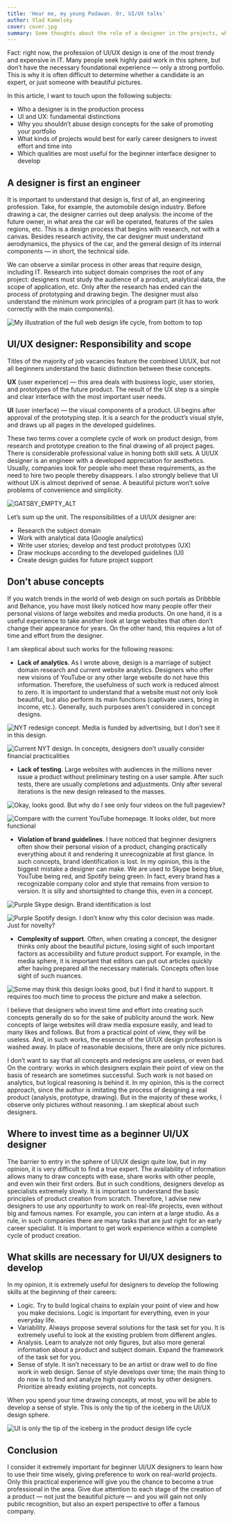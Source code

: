 ```yaml
---
title: 'Hear me, my young Padawan. Or, UI/UX talks'
author: Vlad Kamelsky
cover: cover.jpg
summary: Some thoughts about the role of a designer in the projects, what differs UI and UX parts, and a little bit more.
---
```


Fact: right now, the profession of UI/UX design is one of the most trendy and expensive in IT. Many people seek highly paid work in this sphere, but don’t have the necessary foundational experience — only a strong portfolio. This is why it is often difficult to determine whether a candidate is an expert, or just someone with beautiful pictures.

In this article, I want to touch upon the following subjects:

- Who a designer is in the production process
- UI and UX: fundamental distinctions
- Why you shouldn’t abuse design concepts for the sake of promoting your portfolio
- What kinds of projects would best for early career designers to invest effort and time into
- Which qualities are most useful for the beginner interface designer to develop

## A designer is first an engineer

It is important to understand that design is, first of all, an engineering profession. Take, for example, the automobile design industry. Before drawing a car, the designer carries out deep analysis: the income of the future owner, in what area the car will be operated, features of the sales regions, etc. This is a design process that begins with research, not with a canvas. Besides research activity, the car designer must understand aerodynamics, the physics of the car, and the general design of its internal components — in short, the technical side.

We can observe a similar process in other areas that require design, including IT. Research into subject domain comprises the root of any project: designers must study the audience of a product, analytical data, the scope of application, etc. Only after the research has ended can the process of prototyping and drawing begin. The designer must also understand the minimum work principles of a program part (it has to work correctly with the main components).

![My illustration of the full web design life cycle, from bottom to top](ui1.png)

## UI/UX designer: Responsibility and scope

Titles of the majority of job vacancies feature the combined UI/UX, but not all beginners understand the basic distinction between these concepts.

**UX** (user experience) — this area deals with business logic, user stories, and prototypes of the future product. The result of the UX step is a simple and clear interface with the most important user needs.

**UI** (user interface) — the visual components of a product. UI begins after approval of the prototyping step. It is a search for the product’s visual style, and draws up all pages in the developed guidelines.

These two terms cover a complete cycle of work on product design, from research and prototype creation to the final drawing of all project pages. There is considerable professional value in honing both skill sets. A UI/UX designer is an engineer with a developed appreciation for aesthetics. Usually, companies look for people who meet these requirements, as the need to hire two people thereby disappears. I also strongly believe that UI without UX is almost deprived of sense. A beautiful picture won’t solve problems of convenience and simplicity.

![GATSBY_EMPTY_ALT](ui2.png)

Let’s sum up the unit. The responsibilities of a UI/UX designer are:

- Research the subject domain
- Work with analytical data (Google analytics)
- Write user stories; develop and test product prototypes (UX)
- Draw mockups according to the developed guidelines (UI)
- Create design guides for future project support

## Don’t abuse concepts

If you watch trends in the world of web design on such portals as Dribbble and Behance, you have most likely noticed how many people offer their personal visions of large websites and media products. On one hand, it is a useful experience to take another look at large websites that often don’t change their appearance for years. On the other hand, this requires a lot of time and effort from the designer.

I am skeptical about such works for the following reasons:

- **Lack of analytics**. As I wrote above, design is a marriage of subject domain research and current website analytics. Designers who offer new visions of YouTube or any other large website do not have this information. Therefore, the usefulness of such work is reduced almost to zero. It is important to understand that a website must not only look beautiful, but also perform its main functions (captivate users, bring in income, etc.). Generally, such purposes aren’t considered in concept designs.

![NYT redesign concept. Media is funded by advertising, but I don’t see it in this design.](ui3.png)

<!-- _NYT redesign concept. Media is funded by advertising, but I don’t see it in this design. [project](http://bit.ly/2mlQoQG)_ -->

![Current NYT design. In concepts, designers don’t usually consider financial practicalities](ui4.png)

- **Lack of testing**. Large websites with audiences in the millions never issue a product without preliminary testing on a user sample. After such tests, there are usually completions and adjustments. Only after several iterations is the new design released to the masses.

![Okay, looks good. But why do I see only four videos on the full pageview?](ui5.png)

<!-- _Okay, looks good. But why do I see only four videos on the full pageview? [project](http://bit.ly/2mlRtrM)_ -->

![Compare with the current YouTube homepage. It looks older, but more functional](ui6.png)

- **Violation of brand guidelines**. I have noticed that beginner designers often show their personal vision of a product, changing practically everything about it and rendering it unrecognizable at first glance. In such concepts, brand identification is lost. In my opinion, this is the biggest mistake a designer can make. We are used to Skype being blue, YouTube being red, and Spotify being green. In fact, every brand has a recognizable company color and style that remains from version to version. It is silly and shortsighted to change this, even in a concept.

![Purple Skype design. Brand identification is lost](ui7.png)

<!-- _Purple Skype design. Brand identification is lost [project](http://bit.ly/2mm9MwH)_ -->

![Purple Spotify design. I don’t know why this color decision was made. Just for novelty?](ui8.png)

<!-- _Purple Spotify design. I don’t know why this color decision was made. Just for novelty? [project](http://bit.ly/2mlQbg3)_ -->

- **Complexity of support**. Often, when creating a concept, the designer thinks only about the beautiful picture, losing sight of such important factors as accessibility and future product support. For example, in the media sphere, it is important that editors can put out articles quickly after having prepared all the necessary materials. Concepts often lose sight of such nuances.

![Some may think this design looks good, but I find it hard to support. It requires too much time to process the picture and make a selection.](ui9.png)

<!-- _Some may think this design looks good, but I find it hard to support. It requires too much time to process the picture and make a selection. [project](http://bit.ly/2mm155F)_ -->

I believe that designers who invest time and effort into creating such concepts generally do so for the sake of publicity around the work. New concepts of large websites will draw media exposure easily, and lead to many likes and follows. But from a practical point of view, they will be useless. And, in such works, the essence of the UI/UX design profession is washed away. In place of reasonable decisions, there are only nice pictures.

I don’t want to say that all concepts and redesigns are useless, or even bad. On the contrary: works in which designers explain their point of view on the basis of research are sometimes successful. Such work is not based on analytics, but logical reasoning is behind it. In my opinion, this is the correct approach, since the author is imitating the process of designing a real product (analysis, prototype, drawing). But in the majority of these works, I observe only pictures without reasoning. I am skeptical about such designers.

## Where to invest time as a beginner UI/UX designer

The barrier to entry in the sphere of UI/UX design quite low, but in my opinion, it is very difficult to find a true expert. The availability of information allows many to draw concepts with ease, share works with other people, and even win their first orders. But in such conditions, designers develop as specialists extremely slowly. It is important to understand the basic principles of product creation from scratch. Therefore, I advise new designers to use any opportunity to work on real-life projects, even without big and famous names. For example, you can intern at a large studio. As a rule, in such companies there are many tasks that are just right for an early career specialist. It is important to get work experience within a complete cycle of product creation.

## What skills are necessary for UI/UX designers to develop

In my opinion, it is extremely useful for designers to develop the following skills at the beginning of their careers:

- Logic. Try to build logical chains to explain your point of view and how you make decisions. Logic is important for everything, even in your everyday life.
- Variability. Always propose several solutions for the task set for you. It is extremely useful to look at the existing problem from different angles.
- Analysis. Learn to analyze not only figures, but also more general information about a product and subject domain. Expand the framework of the task set for you.
- Sense of style. It isn’t necessary to be an artist or draw well to do fine work in web design. Sense of style develops over time; the main thing to do now is to find and analyze high quality works by other designers. Prioritize already existing projects, not concepts.

When you spend your time drawing concepts, at most, you will be able to develop a sense of style. This is only the tip of the iceberg in the UI/UX design sphere.

![UI is only the tip of the iceberg in the product design life cycle](ui10.png)

## Conclusion

I consider it extremely important for beginner UI/UX designers to learn how to use their time wisely, giving preference to work on real-world projects. Only this practical experience will give you the chance to become a true professional in the area. Give due attention to each stage of the creation of a product — not just the beautiful picture — and you will gain not only public recognition, but also an expert perspective to offer a famous company.
